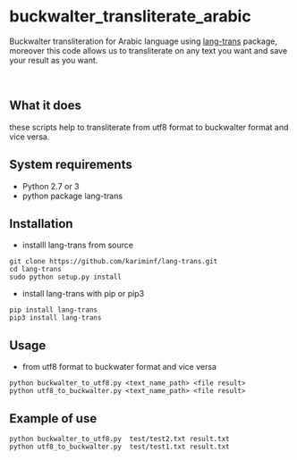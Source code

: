 # buckwalter_transliterate_arabic
Buckwalter transliteration for Arabic language using [lang-trans](https://github.com/kariminf/lang-trans.git) package, moreover this code allows us to transliterate on any text you want and save your result as you want.

</br>


## What it does
these scripts help to transliterate from utf8 format to buckwalter format and vice versa.

## System requirements
- Python 2.7 or 3
- python package lang-trans 

## Installation 

- installl lang-trans from source

```
git clone https://github.com/kariminf/lang-trans.git
cd lang-trans
sudo python setup.py install
```
- install lang-trans with pip or pip3

```
pip install lang-trans
pip3 install lang-trans
```
## Usage
- from utf8 format to buckwater format and vice versa
```
python buckwalter_to_utf8.py <text_name_path> <file result>
python utf8_to_buckwalter.py <text_name_path> <file result>
```
## Example of use

```
python buckwalter_to_utf8.py  test/test2.txt result.txt
python utf8_to_buckwalter.py  test/test1.txt result.txt
```








